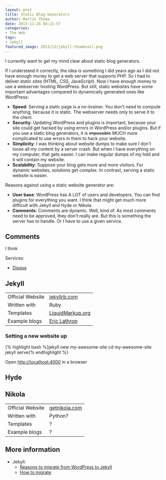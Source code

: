 ```yaml
---
layout: post
title: Static Blog Generators
author: Martin Thoma
date: 2013-11-24 04:22:57
categories: 
- The Web
tags:
- Jekyll
featured_image: 2013/12/jekyll-thumbnail.png
---
```

I currently want to get my mind clear about static blog generators.

If I understand it correctly, the idea is something I did years ago as I did not have enough money to get a web server that supports PHP. So I had to deliver static sites (HTML, CSS, JavaScript). Now I have enough money to use a webserver hosting WordPress. But still, static websites have some important advantages compared to dynamically generated ones like WordPress:
<ul>
  <li><strong>Speed</strong>: Serving a static page is a no-brainer. You don't need to compute anything, because it is static. The webserver needs only to serve it to the client.</li>
  <li><strong>Security</strong>: Updating WordPress and plugins is important, because your site could get hacked by using errors in WordPress and/or plugins. But if you use a static blog generators, it is <del datetime="2013-11-24T02:23:09+00:00">impossible</del> MUCH more complicated to use errors in them to hack your website.</li>
  <li><strong>Simplicity</strong>: I was thinking about website dumps to make sure I don't loose all my content by a server crash. But when I have everything on my computer, that gets easier. I can make regular dumps of my hdd and it will contain my website.</li>
  <li><strong>Scalability</strong>: Suppose your blog gets more and more visitors. For dynamic websites, solutions get complex. In contrast, serving a static website is easier.</li>
</ul>

Reasons against using a static website generator are:
<ul>
  <li><strong>User base</strong>: WordPress has A LOT of users and developers. You can find plugins for everything you want. I think that might get much more difficult with Jekyll and Hyde or Nikola.</li>
  <li><strong>Comments</strong>: Comments are dynamic. Well, kind of. As most comments need to be approved, they don't really are. But this is something the server has to handle. Or I have to use a given service.</li>
</ul>

<h2>Comments</h2>
I think 

Services:
<ul>
  <li><a href="http://disqus.com/">Disqus</a></li>
</ul>

<h2>Jekyll</h2>
<table>
  <tr>
    <td>Official Website</td>
    <td><a href="http://jekyllrb.com/">jekyllrb.com</a></td>
  </tr>
  <tr>
    <td>Written with</td>
    <td>Ruby</td>
  </tr>
  <tr>
    <td>Templates</td>
    <td><a href="http://liquidmarkup.org/">LiquidMarkup.org</a></td>
  </tr>
  <tr>
    <td>Example blogs</td>
    <td><a href="http://www.ericlathrop.com/">Eric Lathrop</a></td>
  </tr>
</table>

<h3>Setting a new website up</h3>
{% highlight bash %}jekyll new my-awesome-site
cd my-awesome-site
jekyll serve{% endhighlight %}

Open <a href="http://localhost:4000">http://localhost:4000</a> in a browser

<h2>Hyde</h2>

<h2>Nikola</h2>
<table>
  <tr>
    <td>Official Website</td>
    <td><a href="http://getnikola.com/">getnikola.com</a></td>
  </tr>
  <tr>
    <td>Written with</td>
    <td>Python?</td>
  </tr>
  <tr>
    <td>Templates</td>
    <td>?</td>
  </tr>
  <tr>
    <td>Example blogs</td>
    <td>?</td>
  </tr>
</table>

<h2>More information</h2>
<ul>
  <li>Jekyll:
    <ul>
      <li><a href="http://vitobotta.com/migrating-from-wordpress-to-jekyll-part-one-why-I-gave-up-on-wordpress/">Reasons to migrate from WordPress to Jekyll</a></li>
      <li><a href="http://vitobotta.com/how-to-migrate-from-wordpress-to-jekyll">How to migrate</a></li>
    </ul>
  </li>
</ul>
